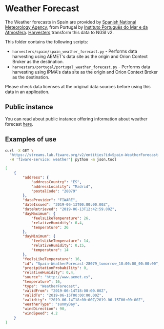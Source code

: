 # Weather Forecast

The Weather forecasts in Spain are provided by
[Spanish National Meteorology Agency](http://aemet.es), from Portugal by
[Instituto Português do Mar e da Atmosfera](http://www.ipma.pt/pt).
[Harvesters](./harvesters) transform this data to NGSI v2.

This folder contains the following scripts:

-   `harvesters/spain/spain_weather_forecast.py` - Performs data harvesting
    using AEMET's data site as the origin and Orion Context Broker as the
    destination.
-   `harvesters/portugal/portugal_weather_forecast.py` - Performs data
    harvesting using IPMA's data site as the origin and Orion Context Broker as
    the destination.

Please check data licenses at the original data sources before using this data
in an application.

## Public instance

You can read about public instance offering information about weather forecast
[here](../../gsma.md).

## Examples of use

```bash
curl -X GET \
  'https://streams.lab.fiware.org/v2/entities?id=Spain-WeatherForecast-28079_tomorrow_18:00:00_00:00:00&options=keyValues' \
  -H 'fiware-service: weather'| python -m json.tool
```

```json
[
    {
        "address": {
            "addressCountry": "ES",
            "addressLocality": "Madrid",
            "postalCode": "28079"
        },
        "dataProvider": "FIWARE",
        "dateIssued": "2019-06-13T00:00:00.00Z",
        "dateRetrieved": "2019-06-13T12:42:59.00Z",
        "dayMaximum": {
            "feelsLikeTemperature": 26,
            "relativeHumidity": 0.4,
            "temperature": 26
        },
        "dayMinimum": {
            "feelsLikeTemperature": 14,
            "relativeHumidity": 0.15,
            "temperature": 14
        },
        "feelsLikeTemperature": 16,
        "id": "Spain-WeatherForecast-28079_tomorrow_18:00:00_00:00:00",
        "precipitationProbability": 0,
        "relativeHumidity": 0.4,
        "source": "http://www.aemet.es",
        "temperature": 16,
        "type": "WeatherForecast",
        "validFrom": "2019-06-14T18:00:00.00Z",
        "validTo": "2019-06-15T00:00:00.00Z",
        "validity": "2019-06-14T18:00:00Z/2019-06-15T00:00:00Z",
        "weatherType": "sunnyDay",
        "windDirection": 90,
        "windSpeed": 4.2
    }
]
```
